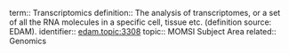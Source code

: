 term:: Transcriptomics
definition:: The analysis of transcriptomes, or a set of all the RNA molecules in a specific cell, tissue etc. (definition source: EDAM).
identifier:: [edam.topic:3308](https://identifiers.org/edam:topic_3308)
topic:: MOMSI Subject Area
related:: Genomics